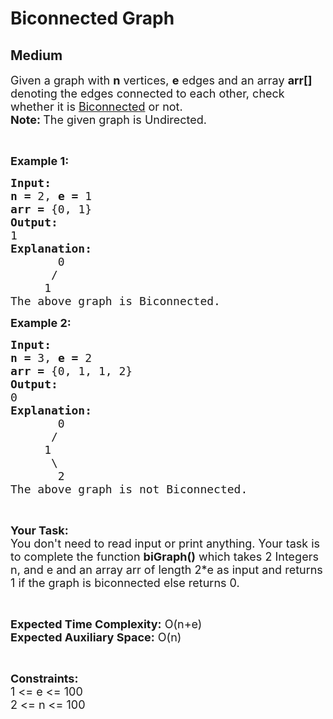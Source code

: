 # Biconnected Graph
## Medium 
<div class="problem-statement">
                <p></p><p><span style="font-size:18px">Given a graph with <strong>n</strong> vertices, <strong>e</strong> edges and an array <strong>arr[] </strong>denoting the edges connected to each other, check whether it is <a href="https://en.wikipedia.org/wiki/Biconnected_graph" target="_blank">Biconnected</a> or not.<br>
<strong>Note: </strong>The given graph is Undirected.</span></p>

<p>&nbsp;</p>

<p><span style="font-size:18px"><strong>Example 1:</strong></span></p>

<pre><span style="font-size:18px"><strong>Input:</strong></span>
<span style="font-size:18px"><strong>n = </strong>2, <strong>e = </strong>1</span>
<span style="font-size:18px"><strong>arr = </strong>{0, 1}</span>
<span style="font-size:18px"><strong>Output:</strong></span>
<span style="font-size:18px">1</span>
<span style="font-size:18px"><strong>Explanation:</strong></span>
<span style="font-size:18px">       0
      /
     1
The above graph is Biconnected.</span></pre>

<p><span style="font-size:18px"><strong>Example 2:</strong></span></p>

<pre><span style="font-size:18px"><strong>Input:</strong></span>
<span style="font-size:18px"><strong>n = </strong>3, <strong>e = </strong>2</span>
<span style="font-size:18px"><strong>arr = </strong>{0, 1, 1, 2}</span>
<span style="font-size:18px"><strong>Output:</strong></span>
<span style="font-size:18px">0</span>
<span style="font-size:18px"><strong>Explanation:</strong></span>
<span style="font-size:18px">       0
      /
     1
      \
       2
The above graph is not Biconnected.</span></pre>

<p>&nbsp;</p>

<p><span style="font-size:18px"><strong>Your Task:</strong><br>
You don't need to read input or print anything. Your task is to complete the function <strong>biGraph()</strong> which takes 2 Integers n, and e and an array arr of length 2*e as input and returns 1 if the graph is biconnected else returns 0.</span></p>

<p>&nbsp;</p>

<p><span style="font-size:18px"><strong>Expected Time Complexity:</strong> O(n+e)<br>
<strong>Expected Auxiliary Space:</strong> O(n)</span></p>

<p>&nbsp;</p>

<p><span style="font-size:18px"><strong>Constraints:</strong></span><br>
<span style="font-size:18px">1 &lt;= e &lt;= 100<br>
2 &lt;= n &lt;= 100</span></p>
 <p></p>
            </div>